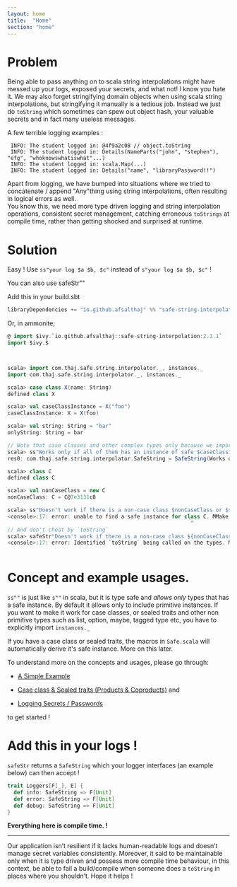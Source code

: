 ```yaml
---
layout: home
title:  "Home"
section: "home"
---
```


# Problem

Being able to pass anything on to scala string interpolations might have messed up  your logs, exposed your secrets, and what not! I know you hate it.
We may also forget stringifying domain objects when using scala string interpolations, but stringifying it manually is a tedious job. Instead we just do `toString` which sometimes can spew out object hash, your valuable secrets and in fact many useless messages.

A few terrible logging examples :

  ``` 
   INFO: The student logged in: @4f9a2c08 // object.toString
   INFO: The student logged in: Details(NameParts("john", "stephen"), "efg", "whoknowswhatiswhat"...) 
   INFO: The student logged in: scala.Map(...)
   INFO: The student logged in: Details("name", "libraryPassword!!")
  ```
Apart from logging, we have bumped into situations where we tried to concatenate / append "Any"thing using string interpolations, often resulting in logical errors as well.  
You know this, we need more type driven logging and string interpolation operations, consistent secret management, catching erroneous `toStrings` at compile time, rather than getting shocked and surprised at runtime.  
 
# Solution

Easy ! Use `ss"your log $a $b, $c"` instead of `s"your log $a $b, $c"` !

You can also use safeStr""

Add this in your build.sbt

```scala
libraryDependencies += "io.github.afsalthaj" %% "safe-string-interpolation" % "2.1.1" 
```

Or, in ammonite;

```scala
@ import $ivy.`io.github.afsalthaj::safe-string-interpolation:2.1.1`
import $ivy.$
```

```scala


scala> import com.thaj.safe.string.interpolator._, instances._
import com.thaj.safe.string.interpolator._, instances._

scala> case class X(name: String)
defined class X

scala> val caseClassInstance = X("foo")
caseClassInstance: X = X(foo)

scala> val string: String = "bar"
onlyString: String = bar

// Note that case classes and other complex types only because we imported `instances._`. Otherwise library allows you to use only primitive types with ss.
scala> ss"Works only if all of them has an instance of safe $caseClassInstance or $string"
res0: com.thaj.safe.string.interpolator.SafeString = SafeString(Works only if it all of them has an instance of safe { name : foo } or bar)

scala> class C
defined class C

scala> val nonCaseClass = new C
nonCaseClass: C = C@7e3131c8

scala> ss"Doesn't work if there is a non-case class $nonCaseClass or $string"
<console>:17: error: unable to find a safe instance for class C. MMake sure the type has safe instance. Either define Safe instance manually, or `import com.thaj.safe.string.interpolator._` to get instances for products, coproducts and other non primitive types.
                                                          ^
// And don't cheat by `toString`
scala> safeStr"Doesn't work if there is a non-case class ${nonCaseClass.toString} or $string"
<console>:17: error: Identified `toString` being called on the types. Make sure the type has a instance of Safe.
                                                                        ^
```

# Concept and example usages.

`ss""` is just like `s""` in scala, but it is type safe and _allows only_ types that has a safe instance. By default it allows only
to include primitive instances. If you want to make it work for case classes, or sealed traits and other non primitive types such as list,
option, maybe, tagged type etc, you have to explicitly import `instances._`

If you have a case class or sealed traits, the macros in `Safe.scala` will automatically derive it's safe instance. 
More on this later.

To understand more on the concepts and usages, please go through:

- [A Simple Example](https://afsalthaj.github.io/safe-string-interpolation/examples.html)

- [Case class & Sealed traits (Products & Coproducts)](https://afsalthaj.github.io/safe-string-interpolation/pretty_print.html) and 

- [Logging Secrets / Passwords](https://afsalthaj.github.io/safe-string-interpolation/secrets.html) 

to get started !


# Add this in your logs !

`safeStr` returns a `SafeString` which your logger interfaces (an example below) can then accept !


```scala
trait Loggers[F[_], E] {
  def info: SafeString => F[Unit]
  def error: SafeString => F[Unit]
  def debug: SafeString => F[Unit]
}

```

**Everything here is compile time. !** 


----------------------------------------

Our application isn’t resilient if it lacks human-readable logs and doesn’t manage secret variables consistently. Moreover, it said to be maintainable only when it is type driven and possess more compile time behaviour, in this context, be able to fail a build/compile when someone does a `toString` in places where you shouldn’t. Hope it helps !
